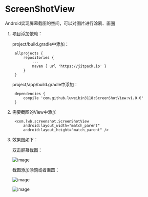 # ScreenShotView
Android实现屏幕截图的空间，可以对图片进行涂鸦、画圈

1. 项目添加依赖：

    project/build.gradle中添加：
    
        allprojects {
            repositories {
                ...
                maven { url 'https://jitpack.io' }
            }
        }

    project/app/build.gradle中添加：
        
        dependencies {
            compile 'com.github.luweibin3118:ScreenShotView:v1.0.0'
        }

2. 需要截图的View中添加

        <com.lwb.screenshot.ScreenShotView
            android:layout_width="match_parent"
            android:layout_height="match_parent" />

3. 效果图如下：

   双击屏幕截图：

    ![image](https://github.com/luweibin3118/ScreenShotView/blob/master/app/Screenshot_20180110-003634.png)

   截图添加涂鸦或者画圆：

    ![image](https://github.com/luweibin3118/ScreenShotView/blob/master/app/Screenshot_20180110-003708.png)

    ![image](https://github.com/luweibin3118/ScreenShotView/blob/master/app/Screenshot_20180110-003806.png)
